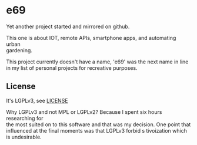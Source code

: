 e69
===

Yet another project started and mirrored on github.  

This one is about IOT, remote APIs, smartphone apps, and automating urban \
gardening.  

This project currently doesn't have a name, 'e69' was the next name in line \
in my list of personal projects for recreative purposes.  

License
---

It's LGPLv3, see [LICENSE](./LICENSE)  

Why LGPLv3 and not MPL or LGPLv2? Because I spent six hours researching for \
the most suited on to this software and that was my decision. One point that \
influenced at the final moments was that LGPLv3 forbid  s tivoization which \
is undesirable.  
